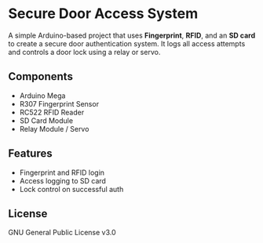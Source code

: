 # Secure Door Access System

A simple Arduino-based project that uses **Fingerprint**, **RFID**, and an **SD card** to create a secure door authentication system. It logs all access attempts and controls a door lock using a relay or servo.

## Components
- Arduino Mega
- R307 Fingerprint Sensor  
- RC522 RFID Reader  
- SD Card Module  
- Relay Module / Servo  

## Features
- Fingerprint and RFID login  
- Access logging to SD card  
- Lock control on successful auth  

<!-- #📂 Files
#- `main.ino` – main logic  
#- `fingerprint.ino` – fingerprint module  
#- `rfid.ino` – RFID handling  
#- `sd_logger.ino` – logging
-->
## License
GNU General Public License v3.0
